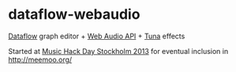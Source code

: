 dataflow-webaudio
=================

[Dataflow](https://github.com/meemoo/dataflow) graph editor + [Web Audio API](https://dvcs.w3.org/hg/audio/raw-file/tip/webaudio/specification.html) + [Tuna](https://github.com/Dinahmoe/tuna) effects

Started at [Music Hack Day Stockholm 2013](https://www.hackerleague.org/hackathons/music-hack-day-stockholm-13/hacks/web-audio-api-plus-dataflow) for eventual inclusion in http://meemoo.org/